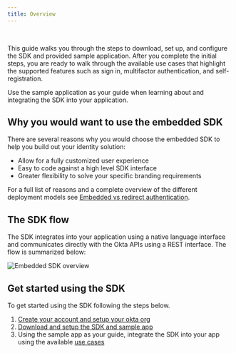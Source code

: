 ```yaml
---
title: Overview
---
```


<ApiLifecycle access="ie" /><br>

<div class="oie-embedded-sdk">

This guide walks you through the steps to download, set up, and configure
the SDK and provided sample application. After you complete the initial steps,
you are ready to walk through the available use cases that highlight
the supported features such as sign in, multifactor authentication, and
self-registration.

Use the sample application as your guide when learning about and integrating the SDK
into your application.

## Why you would want to use the embedded SDK

There are several reasons why you would choose the embedded SDK to help you build out
your identity solution:

* Allow for a fully customized user experience
* Easy to code against a high level SDK interface
* Greater flexibility to solve your specific branding requirements

For a full list of reasons and a complete overview of the different deployment
models see
[Embedded vs redirect authentication](/docs/concepts/hosted-vs-embedded/#okta-hosted-vs-customer-hosted).

## The SDK flow

The SDK integrates into your application using a native language
interface and communicates directly with the Okta APIs using a
REST interface. The flow is summarized below:

<div class="common-image-format">

![Embedded SDK overview](/img/oie-embedded-sdk/embedded-sdk-overview.png
 "Overview the of the embedded SDK")

</div>

## Get started using the SDK

To get started using the SDK following the steps below.

1. [Create your account and setup your okta org](/docs/guides/oie-embedded-sdk-setup/aspnet/oie-embedded-sdk-org-setup/)
2. [Download and setup the SDK and sample app](/docs/guides/oie-embedded-sdk-setup/aspnet/oie-embedded-sdk-sample-app-setup/)
3. Using the sample app as your guide, integrate the SDK into your app using the available
   [use cases](/docs/guides/oie-embedded-sdk-use-cases/aspnet/oie-embedded-sdk-use-case-overview/)

</div>
